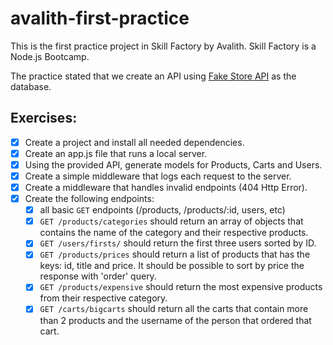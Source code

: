 # avalith-first-practice
This is the first practice project in Skill Factory by Avalith. Skill Factory is a Node.js Bootcamp.

The practice stated that we create an API using [Fake Store API](https://fakestoreapi.com/) as the database.

## Exercises:
- [x] Create a project and install all needed dependencies.
- [x] Create an app.js file that runs a local server.
- [x] Using the provided API, generate models for Products, Carts and Users.
- [x] Create a simple middleware that logs each request to the server.
- [x] Create a middleware that handles invalid endpoints (404 Http Error).
- [x] Create the following endpoints:
  - [x] all basic `GET` endpoints (/products, /products/:id, users, etc)
  - [x] `GET /products/categories` should return an array of objects that contains the name of the category and their respective products.
  - [x] `GET /users/firsts/` should return the first three users sorted by ID.
  - [x] `GET /products/prices` should return a list of products that has the keys: id, title and price. It should be possible to sort by price the response with 'order' query.
  - [x] `GET /products/expensive` should return the most expensive products from their respective category.
  - [x] `GET /carts/bigcarts` should return all the carts that contain more than 2 products and the username of the person that ordered that cart.
